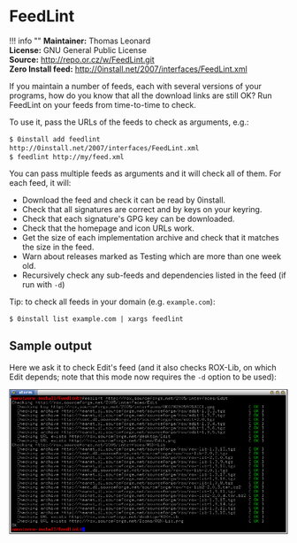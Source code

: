 # FeedLint

!!! info ""
    **Maintainer:** Thomas Leonard  
    **License:** GNU General Public License  
    **Source:** <http://repo.or.cz/w/FeedLint.git>  
    **Zero Install feed:** <http://0install.net/2007/interfaces/FeedLint.xml>

If you maintain a number of feeds, each with several versions of your programs, how do you know that all the download links are still OK? Run FeedLint on your feeds from time-to-time to check.

To use it, pass the URLs of the feeds to check as arguments, e.g.:

```shell
$ 0install add feedlint http://0install.net/2007/interfaces/FeedLint.xml
$ feedlint http://my/feed.xml
```

You can pass multiple feeds as arguments and it will check all of them. For each feed, it will:

- Download the feed and check it can be read by 0install.
- Check that all signatures are correct and by keys on your keyring.
- Check that each signature's GPG key can be downloaded.
- Check that the homepage and icon URLs work.
- Get the size of each implementation archive and check that it matches the size in the feed.
- Warn about releases marked as Testing which are more than one week old.
- Recursively check any sub-feeds and dependencies listed in the feed (if run with `-d`)

Tip: to check all feeds in your domain (e.g. `example.com`):

```shell
$ 0install list example.com | xargs feedlint
```

## Sample output

Here we ask it to check Edit's feed (and it also checks ROX-Lib, on which Edit depends; note that this mode now requires the `-d` option to be used):

![Running FeedLint on Edit](../img/screens/feedlint.png)

